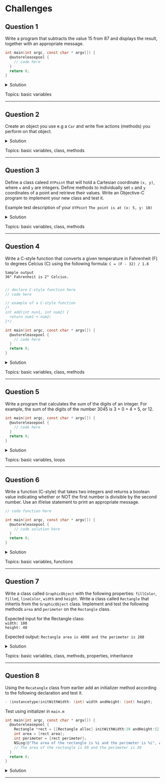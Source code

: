 # Challenges 

## Question 1
Write a program that subtracts the value 15 from 87 and displays the result, together with an appropriate message. 

```objective-c 
int main(int argc, const char * argv[]) {
  @autoreleasepool {
    // code here
  }
  return 0;
}
```

<details>
  <summary>Solution</summary> 
  
```objective-c 
int main(int argc, const char * argv[]) {
  @autoreleasepool {
    int result = 87 - 15;
    NSLog(@"The result of subtracting 15 from 87 is %i.", result);
    // The result of subtracting 15 from 87 is 72.
  }
  return 0;
}
```

</details> 

Topics: basic variables

***

## Question 2
Create an object you use e.g  a `Car` and write five actions (methods) you perform on that object. 

<details>
  <summary>Solution</summary> 
  
Car.h 
```objective-c 
@interface Car : NSObject
- (void)drive;
- (void)brake;
- (void)playMusic;
- (void)activateCruiseControl;
- (void)park;
@end
```

Car.m
```objective-c 
#import <Foundation/Foundation.h>
#import "Car.h"

@implementation Car

- (void)drive {
  NSLog(@"Diving and enjoying the open roads."); 
}

- (void)brake {
  // code here
}

- (void)playMusic{
  // code here
}

- (void)activateCruiseControl{
  // code here
}

- (void)park{
  // code here
}

@end
```

main.m
```objective-c 
Car *car = [[Car alloc] init];
[car drive];
// Diving and enjoying the open roads.
```

</details> 

Topics: basic variables, class, methods 

***

## Question 3
Define a class caleed `XYPoint` that will hold a Cartesian coordinate `(x, y)`, where `x` and `y` are integers. Define methods to individually set `x` and `y` coordinates of a point and retrieve their values. Write an Objective-C program to implement your new class and test it. 

Example test description of your `XYPoint`
`The point is at (x: 5, y: 10)`

<details>
  <summary>Solution</summary> 
 
XYPoint.h 
```objective-c 
@interface XYPoint : NSObject
- (int)getX;
- (int)getY;
- (void)setXWithValue: (int)value;
- (void)setYWithValue: (int)value;
- (void)info;
@end
```

XYPoint.m
```objective-c 
#import <Foundation/Foundation.h>
#import "XYPoint.h"

// by using an internal @interface we create private properties
@interface XYPoint()
@property int x;
@property int y;
@end

@implementation XYPoint

- (int)getX {
  return  self.x;
}

- (int)getY {
  return self.y;
}

- (void)setXWithValue: (int)value {
  self.x = value;
}

- (void)setYWithValue: (int)value {
  self.y = value;
}

- (void)info {
  NSLog(@"The point is at (x: %i, y: %i)", self.x, self.y);
}

@end
```

main.m
```objective-c 
#import <Foundation/Foundation.h>
#import "XYPoint.h"

int main(int argc, const char * argv[]) {
  @autoreleasepool {
    XYPoint *point = [[XYPoint alloc] init];
    [point setXWithValue:5];
    [point setYWithValue:10];
    [point info]; // The point is at (x: 5, y: 10)
  }
  return 0;
}
```

</details> 

Topics: basic variables, class, methods 

***

## Question 4
Write a C-style function that converts a given temperature in Fahrenheit (F) to degrees Celcius (C) using the following formula: 
``` C = (F - 32) / 1.8 ```

```Sample output```   
```36° Fahrenheit is 2° Celcius.```

```objective-c 

// declare C-style function here 
// code here

// example of a C-style function
/*
int add(int nun1, int num2) {
  return num1 + num2; 
}*/

int main(int argc, const char * argv[]) {
  @autoreleasepool {
    // code here
  }
  return 0;
}
```

<details>
  <summary>Solution</summary> 
  
```objective-c 
int convert(int fahrenheit) {
  return (fahrenheit - 32) / 1.8;
}

int main(int argc, const char * argv[]) {
  @autoreleasepool {
    int celcius = convert(36);
    NSLog(@"36° Fahrenheit is %i° Celcius.", celcius); // 36° Fahrenheit is 2° Celcius
  }
  return 0;
}
```

</details> 

Topics: basic variables, class, methods 

***

## Question 5
Write a program that calculates the sum of the digits of an integer. For example, the sum of the digits of the number 3045 is 3 + 0 + 4 + 5, or 12. 

```objective-c 
int main(int argc, const char * argv[]) {
  @autoreleasepool {
    // code here
  }
  return 0;
}
```

<details>
  <summary>Solution</summary> 
  
```objective-c 
int main(int argc, const char * argv[]) {
  @autoreleasepool {
    int number = 3045;
    int sum = 0;
    while(number > 0) {
      sum += number % 10;
      number /= 10;
    }
    NSLog(@"The sum is %i", sum); // The sum is 12
  }
  return 0;
}
```

</details> 

Topics: basic variables, loops 

***

## Question 6 

Write a function (C-style) that takes two integers and returns a boolean value indicating whether or NOT the first number is divisible by the second number. Use an if/else statement to print an appropriate message. 

```objective-c
// code function here

int main(int argc, const char * argv[]) {
  @autoreleasepool {
    // code solution here
  }
  return 0;
}
```

<details>
  <summary>Solution</summary> 
  
```objective-c 
bool isDivible(int number, int divisor) {
  return number % divisor == 0;
}

int main(int argc, const char * argv[]) {
  @autoreleasepool {
    int number = 15;
    int divisor = 3;
    BOOL result = isDivible(number, divisor);
    if (result) {
      NSLog(@"%i is divisible by %i.", number, divisor);
    } else {
      NSLog(@"%i is NOT divisible by %i.", number, divisor);
    }
  }
  return 0;
}
```

</details> 

Topics: basic variables, functions 

***

## Question 7 
Write a class called `GraphicObject` with the following properties: `fillColor`, `filled`, `lineColor`, `width` and `height`. Write a class called `Rectangle` that inhertis from the `GraphicObject` class. Implement and test the following methods `area` and `perimeter` on the `Rectangle` class. 

Expected input for the Rectangle class:   
`width: 100`  
`height: 40`  

Expected output: 
`Rectangle area is 4000 and the perimeter is 280`  

<details>
  <summary>Solution</summary> 

GraphicObject.h 
```objective-c 
@interface GraphicObject : NSObject

{
  int fillColor; // 32-bit color
  BOOL filled; // is the object filled?
  int lineColor; // 32-bit line color
  int width; // width of the object
  int height; // height of the object
}

@property int fillColor, lineColor, width, height; 
@property BOOL filled;

@end
```

GraphicObject.m
```objective-c 
#import <Foundation/Foundation.h>
#import "GraphicObject.h"

@implementation GraphicObject

@synthesize fillColor, filled, lineColor, width, height; 

@end
```

Rectangle.h
```objective-c 
#import "GraphicObject.h"

@interface Rectangle : GraphicObject

- (int)perimeter;
- (int)area;
@end
```

Rectangle.m
```objective-c 
#import <Foundation/Foundation.h>
#import "Rectangle.h"

@implementation Rectangle

- (int)perimeter {
  return (width * 2) + (height * 2);
}

- (int)area {
  return width * height;
}
@end
```

main.m
```objective-c 
int main(int argc, const char * argv[]) {
  @autoreleasepool {
    Rectangle *rect = [[Rectangle alloc] init];
    [rect setFillColor: 12];
    
    NSLog(@"rect fill color is %i", rect.fillColor);
    
    [rect setWidth: 100];
    [rect setHeight: 40];
    
    int area = [rect area];
    int perimeter = [rect perimeter];
    
    NSLog(@"Rectangle area is %i and the perimeter is %i", area, perimeter);
    // Rectangle area is 4000 and the perimeter is 280
  }
  return 0;
}
```
</details> 

Topics: basic variables, class, methods, properties, inheritance

***


## Question 8 

Using the `Recatangle` class from earlier add an initializer method according to the following declaration and test it.   

```objective-c
- (instancetype)initWithWidth: (int) width andHeight: (int) height;
```

Test using initializer in `main.m`

```objective-c 
int main(int argc, const char * argv[]) {
  @autoreleasepool {
    Rectangle *rect = [[Rectangle alloc] initWithWidth:10 andHeight:5];
    int area = [rect area];
    int perimeter = [rect perimeter];
    NSLog(@"The area of the rectangle is %i and the perimeter is %i", area, perimeter);
    // The area of the rectangle is 50 and the perimeter is 30
  }
  return 0;
}
```

<details>
  <summary>Solution</summary> 

Rectangle.h 
```objective-c 
- (instancetype)initWithWidth: (int) width andHeight: (int) height;
```

Rectangle.m
```objective-c 
- (instancetype)initWithWidth: (int) width andHeight: (int) height {
  self = [super init];
  if (self) {
    self.width = width; 
    self.height = height;
  }
  return self;
}
```

main.m
```objective-c 
int main(int argc, const char * argv[]) {
  @autoreleasepool {
    Rectangle *rect = [[Rectangle alloc] initWithWidth:10 andHeight:5];
    int area = [rect area];
    int perimeter = [rect perimeter];
    NSLog(@"The area of the rectangle is %i and the perimeter is %i", area, perimeter);
    // The area of the rectangle is 50 and the perimeter is 30
  }
  return 0;
}
```

</details> 

***

